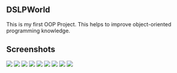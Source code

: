 ## DSLPWorld

This is my first OOP Project. This helps to improve object-oriented programming knowledge.

## Screenshots

![](ParkingSystem/src/assets/1.png)
![](ParkingSystem/src/assets/2.png)
![](ParkingSystem/src/assets/3.png)
![](ParkingSystem/src/assets/4.png)
![](ParkingSystem/src/assets/5.png)
![](ParkingSystem/src/assets/6.png)
![](ParkingSystem/src/assets/7.png)
![](ParkingSystem/src/assets/8.png)
![](ParkingSystem/src/assets/9.png)

